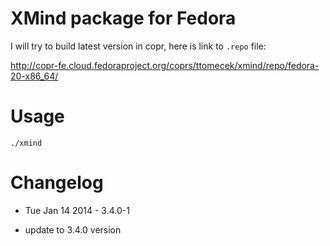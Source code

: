 XMind package for Fedora
========================


I will try to build latest version in copr, here is link to `.repo` file:

http://copr-fe.cloud.fedoraproject.org/coprs/ttomecek/xmind/repo/fedora-20-x86_64/


Usage
=====

`./xmind`

Changelog
=========

* Tue Jan 14 2014 - 3.4.0-1
- update to 3.4.0 version

